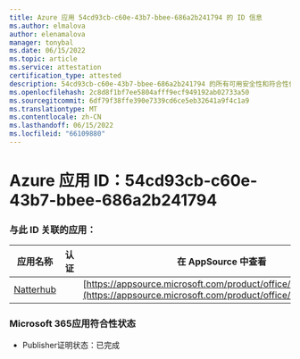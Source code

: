 ```yaml
---
title: Azure 应用 54cd93cb-c60e-43b7-bbee-686a2b241794 的 ID 信息
ms.author: elmalova
author: elenamalova
manager: tonybal
ms.date: 06/15/2022
ms.topic: article
ms.service: attestation
certification_type: attested
description: 54cd93cb-c60e-43b7-bbee-686a2b241794 的所有可用安全性和符合性信息。
ms.openlocfilehash: 2c8d8f1bf7ee5804afff9ecf949192ab02733a50
ms.sourcegitcommit: 6df79f38ffe390e7339cd6ce5eb32641a9f4c1a9
ms.translationtype: MT
ms.contentlocale: zh-CN
ms.lasthandoff: 06/15/2022
ms.locfileid: "66109880"
---
```

# <a name="azure-app-id-54cd93cb-c60e-43b7-bbee-686a2b241794"></a>Azure 应用 ID：54cd93cb-c60e-43b7-bbee-686a2b241794


### <a name="apps-associated-with-this-id"></a>与此 ID 关联的应用：
| **应用名称** | **认证** | **在 AppSource 中查看** |
|--------------|---------------|-----------------------|
| [Natterhub](../forward/WA200003420.md) |  | [https://appsource.microsoft.com/product/office/WA200003420](https://appsource.microsoft.com/product/office/WA200003420) |

### <a name="microsoft-365-app-compliance-status"></a>Microsoft 365应用符合性状态
- Publisher证明状态：已完成
